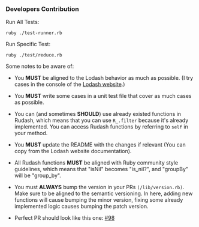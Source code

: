 ### Developers Contribution 
Run All Tests:
```
ruby ./test-runner.rb
```

Run Specific Test:
```
ruby ./test/reduce.rb
```

Some notes to be aware of:

- You **MUST** be aligned to the Lodash behavior as much as possible. (I try cases in the console of the [Lodash website](https://lodash.com).)

- You **MUST** write some cases in a unit test file that cover as much cases as possible.

- You can (and sometimes **SHOULD**) use already existed functions in Rudash, which means that you can use `R_.filter` because it's already implemented. You can access Rudash functions by referring to `self` in your method.

- You **MUST** update the README with the changes if relevant (You can copy from the Lodash website documentation).

- All Rudash functions **MUST** be aligned with Ruby community style guidelines, which means that "isNil" becomes "is_nil?", and "groupBy" will be "group_by".

- You must **ALWAYS** bump the version in your PRs `(/lib/version.rb)`. Make sure to be aligned to the semantic versioning. In here, adding new functions will cause bumping the minor version, fixing some already implemented logic causes bumping the patch version.

- Perfect PR should look like this one: [#98](https://github.com/Attrash-Islam/rudash/pull/98) 
